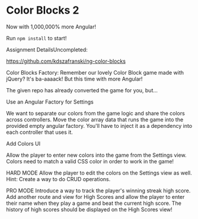 # Color Blocks 2

Now with 1,000,000% more Angular!

Run `npm install` to start!




Assignment DetailsUncompleted:

https://github.com/kdszafranski/ng-color-blocks

Color Blocks Factory:
Remember our lovely Color Block game made with jQuery? It's ba-aaaack! But this time with more Angular!

The given repo has already converted the game for you, but...

Use an Angular Factory for Settings

We want to separate our colors from the game logic and share the colors across controllers. Move the color array data that runs the game into the provided empty angular factory. You'll have to inject it as a dependency into each controller that uses it.

Add Colors UI

Allow the player to enter new colors into the game from the Settings view. Colors need to match a valid CSS color in order to work in the game!

HARD MODE
Allow the player to edit the colors on the Settings view as well. Hint: Create a way to do CRUD operations.

PRO MODE
Introduce a way to track the player's winning streak high score. Add another route and view for High Scores and allow the player to enter their name when they play a game and beat the current high score. The history of high scores should be displayed on the High Scores view!
